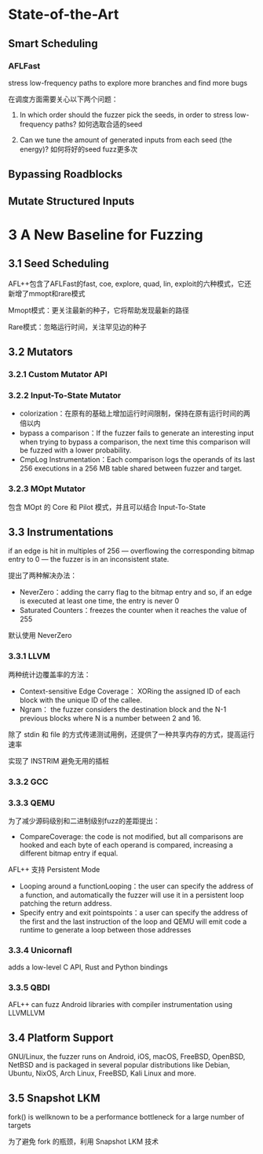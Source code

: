 #  State-of-the-Art

## Smart Scheduling

### AFLFast
stress low-frequency paths to explore more branches and find more bugs

在调度方面需要关心以下两个问题：

1. In which order should the fuzzer pick the seeds, in order
to stress low-frequency paths? 如何选取合适的seed

2. Can we tune the amount of generated inputs from each
seed (the energy)? 如何将好的seed fuzz更多次

## Bypassing Roadblocks

## Mutate Structured Inputs

# 3 A New Baseline for Fuzzing

## 3.1 Seed Scheduling

AFL++包含了AFLFast的fast, coe, explore, quad, lin, exploit的六种模式，它还新增了mmopt和rare模式

Mmopt模式：更关注最新的种子，它将帮助发现最新的路径

Rare模式：忽略运行时间，关注罕见边的种子

## 3.2 Mutators

### 3.2.1 Custom Mutator API

### 3.2.2 Input-To-State Mutator

+ colorization：在原有的基础上增加运行时间限制，保持在原有运行时间的两倍以内
+ bypass a comparison：If the fuzzer fails to generate an interesting input
when trying to bypass a comparison, the next time this comparison will be fuzzed with a lower probability.
+ CmpLog Instrumentation：Each comparison logs the operands of its last 256 executions in a 256 MB table shared between fuzzer and target.

### 3.2.3 MOpt Mutator

包含 MOpt 的 Core 和 Pilot 模式，并且可以结合 Input-To-State

## 3.3 Instrumentations

if an edge is hit in multiples of 256 — overflowing the corresponding bitmap entry to 0 — the fuzzer is in an inconsistent state.

提出了两种解决办法：

+ NeverZero：adding the carry flag to the bitmap entry and so, if an edge is executed at least one time, the entry is never 0
+ Saturated Counters：freezes the counter when it reaches the value of 255

默认使用 NeverZero

### 3.3.1 LLVM

两种统计边覆盖率的方法：
+ Context-sensitive Edge Coverage： XORing the assigned ID of each block with the unique ID of the callee.
+ Ngram： the fuzzer considers the destination block and the N-1 previous blocks where N is a number between 2 and 16.

除了 stdin 和 file 的方式传递测试用例，还提供了一种共享内存的方式，提高运行速率

实现了 INSTRIM 避免无用的插桩

### 3.3.2 GCC

### 3.3.3 QEMU

为了减少源码级别和二进制级别fuzz的差距提出：
+ CompareCoverage: the code is not modified, but all comparisons are hooked and each byte of each operand is compared, increasing a different bitmap entry if equal.

AFL++ 支持 Persistent Mode
+ Looping around a functionLooping：the user can specify the address of a function, and automatically the fuzzer will use it in a persistent loop patching the return address.
+ Specify entry and exit pointspoints：a user can specify the address of the first and the last instruction of the loop and QEMU will emit code a runtime to generate a loop between those addresses

### 3.3.4 Unicornafl

adds a low-level C API, Rust and Python bindings

### 3.3.5 QBDI

AFL++ can fuzz Android libraries with compiler instrumentation using LLVMLLVM

## 3.4 Platform Support

GNU/Linux, the fuzzer runs on Android, iOS, macOS, FreeBSD, OpenBSD, NetBSD and is packaged in several popular distributions like Debian, Ubuntu, NixOS, Arch Linux, FreeBSD, Kali Linux and more.

## 3.5 Snapshot LKM

fork() is wellknown to be a performance bottleneck for a large number of targets

为了避免 fork 的瓶颈，利用 Snapshot LKM 技术
